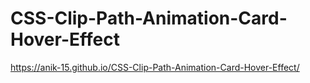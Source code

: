 # CSS-Clip-Path-Animation-Card-Hover-Effect
https://anik-15.github.io/CSS-Clip-Path-Animation-Card-Hover-Effect/
